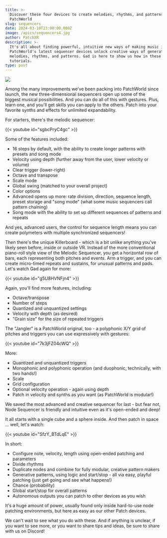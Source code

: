 ```yaml
---
title: >-
  Discover these four devices to create melodies, rhythms, and patterns in
  PatchWorld
slug: sequencers
date: 2024-03-10T23:00:00.000Z
image: /apics/sequencers4.jpg
author: PatchXR
description: >-
  It's all about finding powerful, intuitive new ways of making music in VR.
  PatchWorld's latest sequencer devices unlock creative ways of generating
  melodies, rhythms, and patterns. Gad is here to show us how in these video
  tutorials.
type: post
---
```


![](/apics/sequencers4.jpg)

Among the many improvements we've been packing into PatchWorld since launch, the new three-dimensional sequencers open up some of the biggest musical possibilities. And you can do all of this with gestures. Plus, learn one, and you'll get skills you can apply to the others. Patch into your favorite synths and effects for unlimited expandability.

For starters, there's the melodic sequencer:

{{< youtube id="sgbcPryC4gc" >}}

Some of the features included:

* 16 steps by default, with the ability to create longer patterns with presets and song mode
* Velocity using depth (further away from the user, lower velocity or volume)
* Clear trigger (lower-right)
* Octave and transpose
* Scale mode
* Global swing (matched to your overall project)
* Color options
* Advanced opens up more: rate division, direction, sequence length, preset storage and "song mode" (what some music sequencers call pattern chaining)
* Song mode with the ability to set up different sequences of patterns and repeats

And yes, advanced users, the control for sequence length means you can create polymeters with multiple synchronized sequencers!

Then there's the unique Killerboard - which is a bit unlike anything you've likely seen before, inside or outside VR. Instead of the more conventional piano-roll style view of the Melodic Sequencer, you get a horizontal row of bars, each representing both pitches and events. Arm a trigger, and you can create micro-timed repeats and sustains, for unusual patterns and pads.  Let's watch Gad again for more:

{{< youtube id="g5U8HVNFjn4" >}}

Again, you'll find more features, including:

* Octave/transpose
* Number of steps
* Quantized and unquantized settings
* Velocity with depth (as desired)
* "Grain size" for the size of repeated triggers

The "Jangler" is a PatchWorld original, too - a polyphonic X/Y grid of pitches and triggers you can use expressively with gestures:

{{< youtube id="7k3jFZ04cWQ" >}}

More:

* Quantized and unquantized triggers
* Monophonic and polyphonic operation (and duophonic, technically, with two hands!)
* Scale
* Grid configuration
* Optional velocity operation - again using depth
* Patch in velocity and synths as you want (as PatchWorld is modular!)

We saved the most advanced and creative sequencer for last - but fear not, Node Sequencer is friendly and intuitive even as it's open-ended and deep!

It all starts with a single cube and a sphere inside. And then patch in space ... well, let's watch:

{{< youtube id="SfzY_BTdLqE" >}}

In short:

* Configure note, velocity, length using open-ended patching and parameters
* Divide rhythms
* Duplicate nodes and combine for fully modular, creative pattern makers
* Generative patterns, using logic and start/stop - all via easy, playful patching (just get going and see what happens!)
* Chance (probability)
* Global start/stop for overall patterns
* Autonomous outputs you can patch to other devices as you wish

It's a huge amount of power, usually found only inside hard-to-use node patching environments, but here as easy as our other Patch devices.

We can't wait to see what you do with these. And if anything is unclear, if you want to see more, or you want to share tips and ideas, be sure to share with us on Discord!

